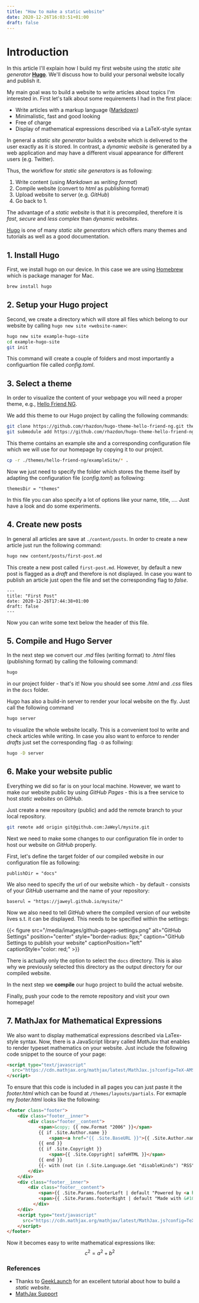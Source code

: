 ```yaml
---
title: "How to make a static website"
date: 2020-12-26T16:03:51+01:00
draft: false
---
```


# Introduction

In this article I'll explain how I build my first website using the *static site generator* [**Hugo**](https://gohugo.io). We'll discuss how to build your personal website locally and publish it.

My main goal was to build a website to write articles about topics I'm interested in. First let's talk about some requirements I had in the first place:

- Write articles with a markup language ([Markdown](https://en.wikipedia.org/wiki/Markdown))
- Minimalistic, fast and good looking
- Free of charge
- Display of mathematical expressions described via a LaTeX-style syntax

In general a *static site generator* builds a website which is delivered to the user exactly as it is stored. In contrast, a *dynamic website* is generated by a web application and may have a different visual appearance for different users (e.g. Twitter).

Thus, the workflow for *static site generators* is as following:
1. Write content (using *Markdown* as *writing format*)
2. Compile website (convert to *html* as publishing format)
3. Upload website to server (e.g. *GitHub*)
4. Go back to 1.


The advantage of a *static website* is that it is precompiled, therefore it is *fast*, *secure* and *less complex* than *dynamic websites*.

[Hugo](https://gohugo.io) is one of many  *static site generators* which offers many themes and tutorials as well as a good documentation.

## 1. Install Hugo
First, we install hugo on our device. In this case we are using [Homebrew](https://brew.sh) which is package manager for Mac.
```bash
brew install hugo
```

## 2. Setup your Hugo project
Second, we create a directory which will store all files which belong to our website by calling ```hugo new site <website-name>```:
```bash
hugo new site example-hugo-site
cd example-hugo-site
git init
```

This command will create a couple of folders and most importantly a configuartion file called *config.toml*.

## 3. Select a theme
In order to visualize the content of your webpage you will need a proper theme, e.g., [Hello Friend NG](https://github.com/rhazdon/hugo-theme-hello-friend-ng.git).

We add this theme to our Hugo project by calling the following commands:
```bash
git clone https://github.com/rhazdon/hugo-theme-hello-friend-ng.git themes/hello-friend-ng
git submodule add https://github.com/rhazdon/hugo-theme-hello-friend-ng.git themes/hello-friend-ng
```

This theme contains an example site and a corresponding configuration file which we will use for our homepage by copying it to our project.
```bash
cp -r ./themes/hello-friend-ng/exampleSite/* .
```

Now we just need to specify the folder which stores the theme itself by adapting the configuration file (*config.toml*) as following:
```config
themesDir = "themes"
```

In this file you can also specify a lot of options like your name, title, .... Just have a look and do some experiments.

## 4. Create new posts
In general all articles are save at ```./content/posts```. In order to create a new article just run the following command:
```bash
hugo new content/posts/first-post.md
```

This create a new post called ```first-post.md```. However, by default a new post is flagged as a *draft* and therefore is not displayed. In case you want to publish an article just open the file and set the corresponding flag to *false*.
```config
---
title: "First Post"
date: 2020-12-26T17:44:38+01:00
draft: false
---
```
Now you can write some text below the header of this file.

## 5. Compile and Hugo Server
In the next step we convert our *.md* files (writing format) to *.html* files (publishing format) by calling the following command:
```bash
hugo
```
in our project folder - that's it! Now you should see some *.html* and *.css* files in the ```docs``` folder.

Hugo has also a build-in server to render your local website on the fly.
Just call the following command
```bash
hugo server
```
to visualize the whole website locally. This is a convenient tool to write and check articles while writing. In case you also want to enforce to render *drafts* just set the corresponding flag ```-D``` as follwing:
```bash
hugo -D server
```

## 6. Make your website public
Everything we did so far is on your local machine. However, we want to make our website public by using 
*GitHub Pages* - this is a free service to host *static websites* on *GitHub*.

Just create a new repository (public) and add the remote branch to your local repository.
```bash
git remote add origin git@github.com:JaWeyl/mysite.git
```

Next we need to make some changes to our configuration file in order to host our website on *GitHub* properly.

First, let's define the target folder of our compiled website in our configuration file as following:
```config
publishDir = "docs"
```

We also need to specify the url of our website which - by default - consists of your *GitHub* username and the name of your repository:
```config
baserul = "https://jaweyl.github.io/mysite/"
```

Now we also need to tell *GitHub* where the compiled version of our website lives s.t. it can be displayed.
This needs to be specified within the settings:

<!-- {{< image src="/media/images/github-pages-settings.png" alt="GitHub Settings" position="center" style="border-radius: 8px;" >}} -->

{{< figure src="/media/images/github-pages-settings.png" alt="GitHub Settings" position="center" style="border-radius: 8px;" caption="GitHub Settings to publish your website" captionPosition="left" captionStyle="color: red;" >}}

There is actually only the option to select the ```docs``` directory. This is also why we previously selected this directory as the output directory for our compiled website.

In the next step we **compile** our hugo project to build the actual website. 

Finally, push your code to the remote repository and visit your own homepage!

## 7. MathJax for Mathematical Expressions
We also want to display mathematical expressions described via LaTex-style syntax.
Now, there is a JavaScript library called *MathJax* that enables to render typeset mathematics on your website. Just include the following code snippet to the source of your page:

```html
<script type="text/javascript"
  src="https://cdn.mathjax.org/mathjax/latest/MathJax.js?config=TeX-AMS-MML_HTMLorMML">
</script>
```

To ensure that this code is included in all pages you can just paste it the *footer.html* which can be found at ```/themes/layouts/partials```. For exmaple my *footer.html* looks like the following:
```html
<footer class="footer">
    <div class="footer__inner">
        <div class="footer__content">
            <span>&copy; {{ now.Format "2006" }}</span>
            {{ if .Site.Author.name }}
                <span><a href="{{ .Site.BaseURL }}">{{ .Site.Author.name }}</a></span>
            {{ end }}
            {{ if .Site.Copyright }}
                <span>{{ .Site.Copyright| safeHTML }}</span>
            {{ end }}
            {{- with (not (in (.Site.Language.Get "disableKinds") "RSS")) }}<span><a href="{{ "posts/index.xml" | absLangURL }}" target="_blank" title="rss"><svg xmlns="http://www.w3.org/2000/svg" width="18" height="18" viewBox="0 0 20 20" fill="none" stroke="currentColor" stroke-width="2" stroke-linecap="round" stroke-linejoin="round" class="feather feather-rss"><path d="M4 11a9 9 0 0 1 9 9"></path><path d="M4 4a16 16 0 0 1 16 16"></path><circle cx="5" cy="19" r="1"></circle></svg></a></span>{{ end }}
        </div>
    </div>
    <div class="footer__inner">
        <div class="footer__content">
            <span>{{ .Site.Params.footerLeft | default "Powered by <a href=\"http://gohugo.io\">Hugo</a>" | safeHTML }}</span>
            <span>{{ .Site.Params.footerRight | default "Made with &#10084; by <a href=\"https://github.com/rhazdon\">Djordje Atlialp</a>" | safeHTML }}</span>
          </div>
    </div>
    <script type="text/javascript"
      src="https://cdn.mathjax.org/mathjax/latest/MathJax.js?config=TeX-AMS-MML_HTMLorMML">
    </script>
</footer>
```
Now it becomes easy to write mathematical expressions like: $$c^2=a^2 + b^2$$

### References
- Thanks to [GeekLaunch](https://www.youtube.com/watch?v=3wkR8GyDODs) for an excellent tutorial about how to build a *static website*.
- [MathJax Support](https://bwaycer.github.io/hugo_tutorial.hugo/tutorials/mathjax/)